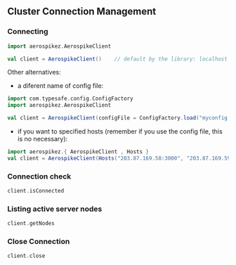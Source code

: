 ## Cluster Connection Management

### Connecting

```scala
import aerospikez.AerospikeClient

val client = AerospikeClient()    // default by the library: localhost and 3000 port
```

Other alternatives:

- a diferent name of config file:
```scala
import com.typesafe.config.ConfigFactory
import aerospikez.AerospikeClient

val client = AerospikeClient(configFile = ConfigFactory.load("myconfig.conf"))
```

- if you want to specified hosts (remember if you use the config file, this is no necessary):
```scala
import aerospikez.{ AerospikeClient , Hosts }
val client = AerospikeClient(Hosts("203.87.169.58:3000", "203.87.169.59:3000"))
```

### Connection check

```scala
client.isConnected
```

### Listing active server nodes

```scala
client.getNodes
```

### Close Connection

```scala
client.close
```
